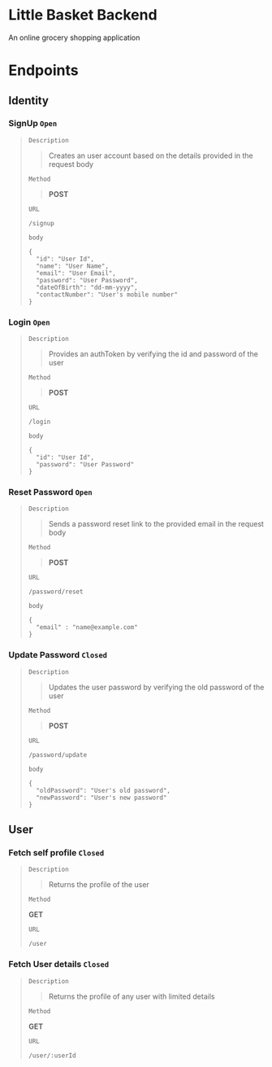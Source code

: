 # Little Basket Backend

An online grocery shopping application

# Endpoints

## Identity

### SignUp `Open`

> `Description`
>
> > Creates an user account based on the details provided in the request body
>
> `Method`
>
> > **POST**
>
> `URL`
>
> ```
> /signup
> ```
>
> `body`
>
> ```
> {
>   "id": "User Id",
>   "name": "User Name",
>   "email": "User Email",
>   "password": "User Password",
>   "dateOfBirth": "dd-mm-yyyy",
>   "contactNumber": "User's mobile number"
> }
> ```

### Login `Open`

> `Description`
>
> > Provides an authToken by verifying the id and password of the user
>
> `Method`
>
> > **POST**
>
> `URL`
>
> ```
> /login
> ```
>
> `body`
>
> ```
> {
>   "id": "User Id",
>   "password": "User Password"
> }
> ```

### Reset Password `Open`

> `Description`
>
> > Sends a password reset link to the provided email in the request body
>
> `Method`
>
> > **POST**
>
> `URL`
>
> ```
> /password/reset
> ```
>
> `body`
>
> ```
> {
>   "email" : "name@example.com"
> }
> ```

### Update Password `Closed`

> `Description`
>
> > Updates the user password by verifying the old password of the user
>
> `Method`
>
> > **POST**
>
> `URL`
>
> ```
> /password/update
> ```
>
> `body`
>
> ```
> {
>   "oldPassword": "User's old password",
>   "newPassword": "User's new password"
> }
> ```

## User

### Fetch self profile `Closed`

> `Description`
>
> > Returns the profile of the user
>
> `Method`
>
> **GET**
>
> `URL`
>
> ```
> /user
> ```

### Fetch User details `Closed`

> `Description`
>
> > Returns the profile of any user with limited details
>
> `Method`
>
> **GET**
>
> `URL`
>
> ```
> /user/:userId
> ```
